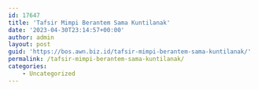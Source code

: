 ```yaml
---
id: 17647
title: 'Tafsir Mimpi Berantem Sama Kuntilanak'
date: '2023-04-30T23:14:57+00:00'
author: admin
layout: post
guid: 'https://bos.awn.biz.id/tafsir-mimpi-berantem-sama-kuntilanak/'
permalink: /tafsir-mimpi-berantem-sama-kuntilanak/
categories:
    - Uncategorized
---
```


